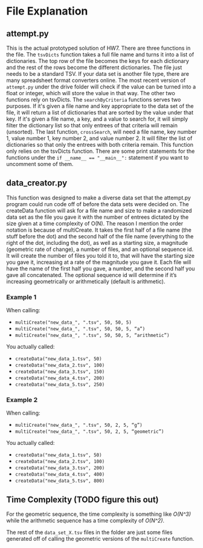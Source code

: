 # File Explanation

## attempt.py
This is the actual prototyped solution of HW7. There are three functions in the file. The `tsvDicts` function takes a full file name and turns it into a list of dictionaries. The top row of the file becomes the keys for each dictionary and the rest of the rows become the different dictionaries. The file just needs to be a standard TSV. If your data set is another file type, there are many spreadsheet format converters online. The most recent version of `attempt.py` under the drive folder will check if the value can be turned into a float or integer, which will store the value in that way. The other two functions rely on tsvDicts. The `searchByCriteria` functions serves two purposes. If it's given a file name and key appropriate to the data set of the file, it will return a list of dictionaries that are sorted by the value under that key. If it's given a file name, a key, and a value to search for, it will simply filter the dictionary list so that only entrees of that criteria will remain (unsorted). The last function, `crossSearch`, will need a file name, key number 1, value number 1, key number 2, and value number 2. It will filter the list of dictionaries so that only the entrees with both criteria remain. This function only relies on the tsvDicts function. There are some print statements for the functions under the `if __name__ == "__main__":` statement if you want to uncomment some of them.

## data_creator.py
This function was designed to make a diverse data set that the attempt.py program could run code off of before the data sets were decided on. The createData function will ask for a file name and size to make a randomized data set as the file you gave it with the number of entrees dictated by the size given at a time complexity of O(N). The reason I mention the order notation is because of multiCreate. It takes the first half of a file name (the stuff before the dot) and the second half of the file name (everything to the right of the dot, including the dot), as well as a starting size, a magnitude (geometric rate of change), a number of files, and an optional sequence id. It will create the number of files you told it to, that will have the starting size you gave it, increasing at a rate of the magnitude you gave it. Each file will have the name of the first half you gave, a number, and the second half you gave all concatenated. The optional sequence id will determine if it’s increasing geometrically or arithmetically (default is arithmetic). 

### Example 1
When calling:
- `multiCreate("new_data_", ".tsv", 50, 50, 5)`
- `multiCreate("new_data_", ".tsv", 50, 50, 5, “a”)`
- `multiCreate("new_data_", ".tsv", 50, 50, 5, “arithmetic”)`

You actually called:
- `createData("new_data_1.tsv", 50)`
- `createData("new_data_2.tsv", 100)`
- `createData("new_data_3.tsv", 150)`
- `createData("new_data_4.tsv", 200)`
- `createData("new_data_5.tsv", 250)`

### Example 2
When calling:
- `multiCreate("new_data_", ".tsv", 50, 2, 5, “g”)`
- `multiCreate("new_data_", ".tsv", 50, 2, 5, “geometric”)`

You actually called:
- `createData("new_data_1.tsv", 50)`
- `createData("new_data_2.tsv", 100)`
- `createData("new_data_3.tsv", 200)`
- `createData("new_data_4.tsv", 400)`
- `createData("new_data_5.tsv", 800)`

## Time Complexity (TODO figure this out)
For the geometric sequence, the time complexity is something like *O(N^3)* while the arithmetic sequence has a time complexity of *O(N^2)*. 

The rest of the `data_set_X.tsv` files in the folder are just some files generated off of calling the geometric versions of the `multiCreate` function.

